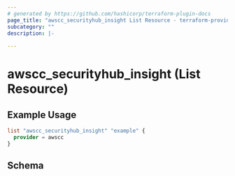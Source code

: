```yaml
---
# generated by https://github.com/hashicorp/terraform-plugin-docs
page_title: "awscc_securityhub_insight List Resource - terraform-provider-awscc"
subcategory: ""
description: |-
  
---
```


# awscc_securityhub_insight (List Resource)



## Example Usage

```terraform
list "awscc_securityhub_insight" "example" {
  provider = awscc
}
```

<!-- schema generated by tfplugindocs -->
## Schema

